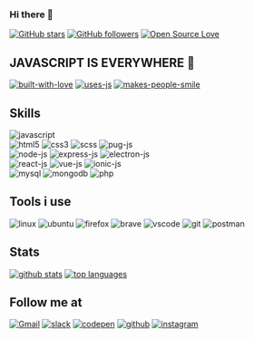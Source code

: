 ### Hi there 👋

<!--
**miko-github/miko-github** is a ✨ _special_ ✨ repository because its `README.md` (this file) appears on your GitHub profile
-->

[![GitHub stars][badge-github-stars]][github-stars]
[![GitHub followers][badge-github-followers]][github-followers]
[![Open Source Love][badge-open-source]][social-github]

## JAVASCRIPT IS EVERYWHERE 🎉

[![built-with-love][badge-with-love]][social-github]
[![uses-js][badge-use-js]][social-github]
[![makes-people-smile][badge-smile]][social-github]

<!-- ## Projects (repo) -->

## Skills
![javascript][skills-js-dark]\
![html5][skills-html5]
![css3][skills-css3]
![scss][skills-sass]
![pug-js][skills-pugjs]\
![node-js][skills-nodejs]
![express-js][skills-expressjs]
![electron-js][skills-electronjs]\
![react-js][skills-reactjs]
![vue-js][skills-vuejs]
![ionic-js][skills-ionic]\
![mysql][skills-mysql]
![mongodb][skills-mongodb]
![php][skills-php]

## Tools i use

![linux][badge-os-linux]
![ubuntu][badge-os-ubuntu]
![firefox][tools-firefox]
![brave][tools-brave]
![vscode][tools-vscode]
![git][tools-git]
![postman][tools-postman]

## Stats

[![github stats][github-stats]][social-github]
[![top languages][github-top-languages]][social-github]


## Follow me at

[![Gmail][badge-gmail]][social-gmail]
[![slack][badge-slack]](# 'anywhere programmers is')
[![codepen][badge-codepen]][social-codepen]
[![github][badge-github]][social-github]
[![instagram][badge-instagram]][social-instagram]

<!-- --------------------
 links
-->

<!-- stats -->

[github-stats]: https://github-readme-stats.vercel.app/api?username=miko-github&theme=white-black
[github-top-languages]: https://github-readme-stats.vercel.app/api/top-langs/?username=miko-github&theme=white-black

<!-- badges -->

[badge-with-love]: http://ForTheBadge.com/images/badges/built-with-love.svg
[badge-use-js]: http://ForTheBadge.com/images/badges/uses-js.svg
[badge-smile]: http://ForTheBadge.com/images/badges/makes-people-smile.svg
[badge-github-stars]: https://img.shields.io/github/stars/miko-github/vueStoreDashboard.svg?style=social&label=Star&maxAge=2592000
[badge-github-followers]: https://img.shields.io/github/followers/miko-github.svg?style=social&label=Follow&maxAge=2592000
[badge-open-source]: https://badges.frapsoft.com/os/v1/open-source.svg?v=103
[github-stars]: https://GitHub.com/miko-github/miko-github/stargazers/
[github-followers]: https://github.com/miko-github?tab=followers

<!-- -----------------------
 sociality
 -->

<!-- social-badge -->

[badge-codepen]: https://img.shields.io/badge/Codepen-000000?style=for-the-badge&logo=codepen&logoColor=white
[badge-github]: https://img.shields.io/badge/GitHub-100000?style=for-the-badge&logo=github&logoColor=white
[badge-instagram]: https://img.shields.io/badge/Instagram-E4405F?style=for-the-badge&logo=instagram&logoColor=white
[badge-slack]: https://img.shields.io/badge/Slack-4A154B?style=for-the-badge&logo=slack&logoColor=white
[badge-gmail]: https://img.shields.io/badge/Gmail-D14836?style=for-the-badge&logo=gmail&logoColor=white

<!-- social-links -->

[social-codepen]: https://codepen.io/miko-github
[social-github]: https://github.com/miko-github
[social-instagram]: https://instagram.com
[social-gmail]: mikoloism.github@gmail.com

<!-- blogs -->

[badge-dev]: https://img.shields.io/badge/dev.to-0A0A0A?style=for-the-badge&logo=dev.to&logoColor=white
[badge-blogger]: https://img.shields.io/badge/Blogger-FF5722?style=for-the-badge&logo=blogger&logoColor=white
[badge-rss]: https://img.shields.io/badge/RSS-FFA500?style=for-the-badge&logo=rss&logoColor=white

<!-- os -->

[badge-os-linux]: https://img.shields.io/badge/Linux-FCC624?style=for-the-badge&logo=linux&logoColor=black
[badge-os-ubuntu]: https://img.shields.io/badge/Ubuntu-E95420?style=for-the-badge&logo=ubuntu&logoColor=white

<!-- -----------------------
Skills
-->

[skills-html5]: https://img.shields.io/badge/HTML5-E34F26?style=for-the-badge&logo=html5&logoColor=white
[skills-css3]: https://img.shields.io/badge/CSS3-1572B6?style=for-the-badge&logo=css3&logoColor=white
[skills-js]: https://img.shields.io/badge/JavaScript-F7DF1E?style=for-the-badge&logo=javascript&logoColor=black
[skills-js-dark]: https://img.shields.io/badge/JavaScript-323330?style=for-the-badge&logo=javascript&logoColor=F7DF1E
[skills-nodejs]: https://img.shields.io/badge/Node.js-43853D?style=for-the-badge&logo=node.js&logoColor=white
[skills-expressjs]: https://img.shields.io/badge/Express.js-404D59?style=for-the-badge&logo=express&logoColor=white
[skills-sass]: https://img.shields.io/badge/Sass-CC6699?style=for-the-badge&logo=sass&logoColor=white
[skills-php]: https://img.shields.io/badge/PHP-777BB4?style=for-the-badge&logo=php&logoColor=white
[skills-md]: https://img.shields.io/badge/Markdown-000000?style=for-the-badge&logo=markdown&logoColor=white
[skills-bash]: https://img.shields.io/badge/Shell_Script-121011?style=for-the-badge&logo=gnu-bash&logoColor=white
[skills-reactjs]: https://img.shields.io/badge/React-20232A?style=for-the-badge&logo=react&logoColor=61DAFB
[skills-vuejs]: https://img.shields.io/badge/Vue.js-35495E?style=for-the-badge&logo=vue.js&logoColor=4FC08D
[skills-bootstrap]: https://img.shields.io/badge/Bootstrap-563D7C?style=for-the-badge&logo=bootstrap&logoColor=white
[skills-mysql]: https://img.shields.io/badge/MySQL-00000F?style=for-the-badge&logo=mysql&logoColor=white
[skills-mongodb]: https://img.shields.io/badge/MongoDB-4EA94B?style=for-the-badge&logo=mongodb&logoColor=white
[skills-electronjs]: https://img.shields.io/badge/Electron-47848F?style=for-the-badge&logo=electron&logoColor=white
[skills-pugjs]: https://img.shields.io/badge/Pug.js-A86454?style=for-the-badge&logo=pug&logoColor=white
[skills-ionic]: https://img.shields.io/badge/Ionic-3880FF?style=for-the-badge&logo=ionic&logoColor=white
[skills-ms-office]: https://img.shields.io/badge/Microsoft_Office-D83B01?style=for-the-badge&logo=microsoft-office&logoColor=white

<!-- i never use this badge -->

[skills-jquery]: https://img.shields.io/badge/jQuery-0769AD?style=for-the-badge&logo=jquery&logoColor=white

<!-- tools -->

[tools-vscode]: https://img.shields.io/badge/Visual_Studio_Code-0078D4?style=for-the-badge&logo=visual%20studio%20code&logoColor=white
[tools-git]: https://img.shields.io/badge/Git-F05032?style=for-the-badge&logo=git&logoColor=white
[tools-brave]: https://img.shields.io/badge/Brave-FB542B?style=for-the-badge&logo=brave&logoColor=white
[tools-firefox]: https://img.shields.io/badge/FireFox-FF7139?style=for-the-badge&logo=firefox&logoColor=white
[tools-postman]: https://img.shields.io/badge/Postman-FF6C37?style=for-the-badge&logo=Postman&logoColor=white
